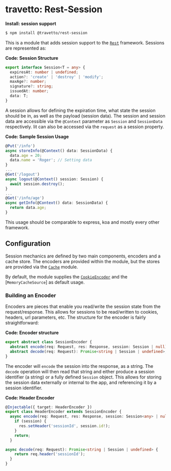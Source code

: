 travetto: Rest-Session
===

**Install: session support**
```bash
$ npm install @travetto/rest-session
```

This is a module that adds session support to the [`Rest`](https://github.com/travetto/travetto/tree/master/module/rest) framework.  Sessions are represented as:

**Code: Session Structure**
```typescript
export interface Session<T = any> {
  expiresAt: number | undefined;
  action?: 'create' | 'destroy' | 'modify';
  maxAge?: number;
  signature?: string;
  issuedAt: number;
  data: T;
}
```

A session allows for defining the expiration time, what state the session should be in, as well as the payload (session data).  The session and session data are accessible via the `@Context` parameter as `Session` and `SessionData` respectively.  Iit can also be accessed via the `request` as a session property. 

**Code: Sample Session Usage**
```typescript
@Put('/info')
async storeInfo(@Context() data: SessionData) {
  data.age = 20;
  data.name = 'Roger'; // Setting data
}
...
@Get('/logout')
async logout(@Context() session: Session) {
  await session.destroy();
}
...
@Get('/info/age')
async getInfo(@Context() data: SessionData) {
  return data.age;
}
```

This usage should be comparable to express, koa and mostly every other framework.

## Configuration
Session mechanics are defined by two main components, encoders and a cache store.  The encoders are provided within the module, but the stores are provided via the [`Cache`](https://github.com/travetto/travetto/tree/master/module/cache) module.  

By default, the module supplies the [`CookieEncoder`](./src/encoder/cookie.ts) and the [`MemoryCacheSource`] as default usage. 

### Building an Encoder
Encoders are pieces that enable you read/write the session state from the request/response.  This allows for sessions to be read/written to cookies, headers, url parameters, etc. The structure for the encoder is fairly straightforward:

**Code: Encoder structure**
```typescript
export abstract class SessionEncoder {
  abstract encode(req: Request, res: Response, session: Session | null): Promise<void>;
  abstract decode(req: Request): Promise<string | Session | undefined>;
}
```

The encoder will `encode` the session into the response, as a string.  The `decode` operation will then read that string and either produce a session identifier (a string) or a fully defined `Session` object.  This allows for storing the session data externally or internal to the app, and referencing it by a session identifier.

**Code: Header Encoder**
```typescript
@Injectable({ target: HeaderEncoder })
export class HeaderEncoder extends SessionEncoder {
  async encode(req: Request, res: Response, session: Session<any> | null): Promise<void> {
    if (session) {
      res.setHeader('sessionId', session.id!);
    }
    return;
  }

async decode(req: Request): Promise<string | Session | undefined> {
    return req.header('sessionId');
  }
}
```